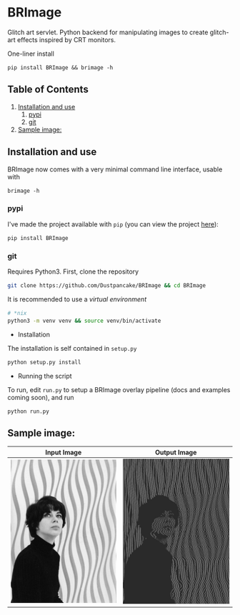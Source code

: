 # BRImage
Glitch art servlet. Python backend for manipulating images to create glitch-art effects inspired by CRT monitors.

One-liner install
```
pip install BRImage && brimage -h
```

<!--BEGIN TOC-->
## Table of Contents
1. [Installation and use](#toc-sub-tag-0)
	1. [pypi](#toc-sub-tag-1)
	2. [git](#toc-sub-tag-2)
2. [Sample image:](#toc-sub-tag-3)
<!--END TOC-->

## Installation and use <a name="toc-sub-tag-0"></a>
BRImage now comes with a very minimal command line interface, usable with
```
brimage -h
```

### pypi <a name="toc-sub-tag-1"></a>
I've made the project available with `pip` (you can view the project [here](https://pypi.org/project/BRImage/)):
```
pip install BRImage
```

### git <a name="toc-sub-tag-2"></a>
Requires Python3. First, clone the repository
```bash
git clone https://github.com/Dustpancake/BRImage && cd BRImage
```
It is recommended to use a *virtual environment*
```bash
# *nix
python3 -m venv venv && source venv/bin/activate
```

- Installation

The installation is self contained in `setup.py`
```bash
python setup.py install 
```

- Running the script

To run, edit `run.py` to setup a BRImage overlay pipeline (docs and examples coming soon), and run
```
python run.py
```

## Sample image: <a name="toc-sub-tag-3"></a>

Input Image            |  Output Image
:-------------------------:|:-------------------------:
![](https://github.com/Dustpancake/BRImage/blob/master/sample-image.jpg)  |  ![](https://github.com/Dustpancake/BRImage/blob/master/sample-glitch.jpg)
